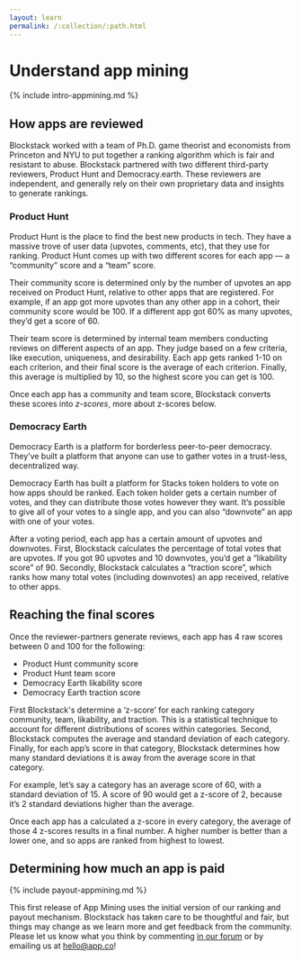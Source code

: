 ```yaml
---
layout: learn
permalink: /:collection/:path.html
---
```

# Understand app mining

{% include intro-appmining.md %}

## How apps are reviewed

Blockstack worked with a team of Ph.D. game theorist and economists from
Princeton and NYU to put together a ranking algorithm which is fair and
resistant to abuse. Blockstack partnered with two different third-party
reviewers, Product Hunt and Democracy.earth. These reviewers are independent,
and generally rely on their own proprietary data and insights to generate
rankings.

### Product Hunt

Product Hunt is the place to find the best new products in tech. They have a
massive trove of user data (upvotes, comments, etc), that they use for ranking.
Product Hunt comes up with two different scores for each app — a “community”
score and a “team” score.

Their community score is determined only by the number of upvotes an app
received on Product Hunt, relative to other apps that are registered. For
example, if an app got more upvotes than any other app in a cohort, their
community score would be 100. If a different app got 60% as many upvotes, they’d
get a score of 60.

Their team score is determined by internal team members conducting reviews on
different aspects of an app. They judge based on a few criteria, like execution,
uniqueness, and desirability. Each app gets ranked 1-10 on each criterion, and
their final score is the average of each criterion. Finally, this average is
multiplied by 10, so the highest score you can get is 100.

Once each app has a community and team score, Blockstack converts these scores into
_z-scores_, more about z-scores below.

### Democracy Earth

Democracy Earth is a platform for borderless peer-to-peer democracy. They’ve
built a platform that anyone can use to gather votes in a trust-less,
decentralized way.

Democracy Earth has built a platform for Stacks token holders to vote on how
apps should be ranked. Each token holder gets a certain number of votes, and
they can distribute those votes however they want. It’s possible to give all of
your votes to a single app, and you can also “downvote” an app with one of your
votes.

After a voting period, each app has a certain amount of upvotes and downvotes.
First, Blockstack calculates the percentage of total votes that are upvotes. If
you got 90 upvotes and 10 downvotes, you’d get a “likability score” of 90.
Secondly, Blockstack calculates a “traction score”, which ranks how many total
votes (including downvotes) an app received, relative to other apps.

## Reaching the final scores

Once the reviewer-partners generate reviews, each app has 4 raw scores between 0
and 100 for the following:

* Product Hunt community score
* Product Hunt team score
* Democracy Earth likability score
* Democracy Earth traction score

First Blockstack's determine a ‘z-score’ for each ranking category community,
team, likability, and traction. This is a statistical technique to account for
different distributions of scores within categories. Second, Blockstack computes
the average and standard deviation of each category. Finally, for each app’s
score in that category, Blockstack determines how many standard deviations it is
away from the average score in that category.

For example, let’s say a category has an average score of 60, with a standard
deviation of 15. A score of 90 would get a z-score of 2, because it’s 2 standard
deviations higher than the average.

Once each app has a calculated a z-score in every category, the average of those
4 z-scores results in a final number. A higher number is better than a lower
one, and so apps are ranked from highest to lowest.

## Determining how much an app is paid

{% include payout-appmining.md %}

This first release of App Mining uses the initial version of our ranking and
payout mechanism. Blockstack has taken care to be thoughtful and fair, but
things may change as we learn more and get feedback from the community. Please
let us know what you think by commenting <a href="https://forum.blockstack.org"
target="\_blank">in our forum</a> or by emailing us at <hello@app.co>!
